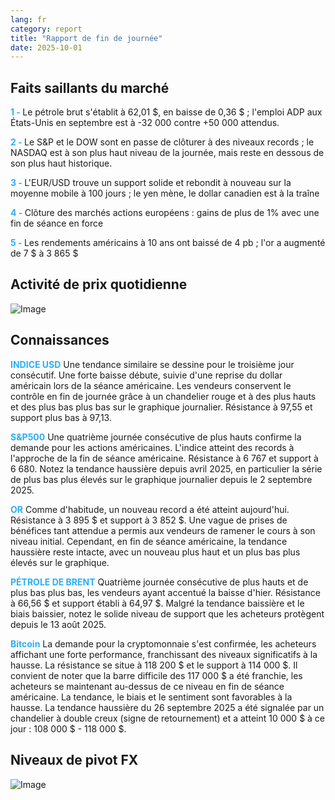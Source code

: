 ```yaml
---
lang: fr
category: report
title: "Rapport de fin de journée"
date: 2025-10-01
---
```



<h2>Faits saillants du marché</h2>
<strong style="color: #2caef7;">1 - </strong> Le pétrole brut s'établit à 62,01 $, en baisse de 0,36 $ ; l'emploi ADP aux États-Unis en septembre est à -32 000 contre +50 000 attendus.

<strong style="color: #2caef7;">2 - </strong> Le S&P et le DOW sont en passe de clôturer à des niveaux records ; le NASDAQ est à son plus haut niveau de la journée, mais reste en dessous de son plus haut historique.

<strong style="color: #2caef7;">3 - </strong> L'EUR/USD trouve un support solide et rebondit à nouveau sur la moyenne mobile à 100 jours ; le yen mène, le dollar canadien est à la traîne

<strong style="color: #2caef7;">4 - </strong> Clôture des marchés actions européens : gains de plus de 1% avec une fin de séance en force

<strong style="color: #2caef7;">5 - </strong> Les rendements américains à 10 ans ont baissé de 4 pb ; l'or a augmenté de 7 $ à 3 865 $



<h2>Activité de prix quotidienne</h2>
<img src="https://markleighedu.github.io/img/Oct-2025/01-Oct-2025/price.jpg" alt="Image"/>

<h2>Connaissances</h2>
<strong style="color: #2caef7;">INDICE USD</strong> Une tendance similaire se dessine pour le troisième jour consécutif. Une forte baisse débute, suivie d'une reprise du dollar américain lors de la séance américaine. Les vendeurs conservent le contrôle en fin de journée grâce à un chandelier rouge et à des plus hauts et des plus bas plus bas sur le graphique journalier. Résistance à 97,55 et support plus bas à 97,13.

<strong style="color: #2caef7;">S&P500</strong> Une quatrième journée consécutive de plus hauts confirme la demande pour les actions américaines. L'indice atteint des records à l'approche de la fin de séance américaine. Résistance à 6 767 et support à 6 680. Notez la tendance haussière depuis avril 2025, en particulier la série de plus bas plus élevés sur le graphique journalier depuis le 2 septembre 2025.

<strong style="color: #2caef7;">OR</strong> Comme d'habitude, un nouveau record a été atteint aujourd'hui. Résistance à 3 895 $ et support à 3 852 $. Une vague de prises de bénéfices tant attendue a permis aux vendeurs de ramener le cours à son niveau initial. Cependant, en fin de séance américaine, la tendance haussière reste intacte, avec un nouveau plus haut et un plus bas plus élevés sur le graphique.

<strong style="color: #2caef7;">PÉTROLE DE BRENT</strong> Quatrième journée consécutive de plus hauts et de plus bas plus bas, les vendeurs ayant accentué la baisse d'hier. Résistance à 66,56 $ et support établi à 64,97 $. Malgré la tendance baissière et le biais baissier, notez le solide niveau de support que les acheteurs protègent depuis le 13 août 2025.

<strong style="color: #2caef7;">Bitcoin</strong> La demande pour la cryptomonnaie s'est confirmée, les acheteurs affichant une forte performance, franchissant des niveaux significatifs à la hausse. La résistance se situe à 118 200 $ et le support à 114 000 $. Il convient de noter que la barre difficile des 117 000 $ a été franchie, les acheteurs se maintenant au-dessus de ce niveau en fin de séance américaine. La tendance, le biais et le sentiment sont favorables à la hausse. La tendance haussière du 26 septembre 2025 a été signalée par un chandelier à double creux (signe de retournement) et a atteint 10 000 $ à ce jour : 108 000 $ - 118 000 $.



<h2>Niveaux de pivot FX</h2>
<img src="https://markleighedu.github.io/img/Oct-2025/01-Oct-2025/pivot.jpg" alt="Image"/>